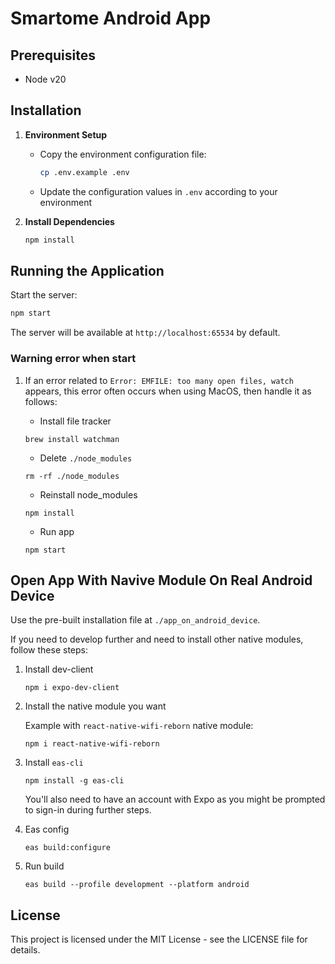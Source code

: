
# Smartome Android App

## Prerequisites

- Node v20

## Installation

1. **Environment Setup**
   - Copy the environment configuration file:
     ```bash
     cp .env.example .env
     ```
   - Update the configuration values in `.env` according to your environment

2. **Install Dependencies**
   ```bash
   npm install
   ```

## Running the Application

Start the server:
```bash
npm start
```

The server will be available at `http://localhost:65534` by default.

### Warning error when start
1. If an error related to `Error: EMFILE: too many open files, watch` appears, this error often occurs when using MacOS, then handle it as follows:

    -  Install file tracker
    ```terminal
    brew install watchman
    ```
    -  Delete `./node_modules`
    ```terminal
    rm -rf ./node_modules
    ```

    -  Reinstall node_modules
    ```terminal
    npm install
    ```

    -  Run app
    ```terminal
    npm start
    ```
## Open App With Navive Module On Real Android Device
Use the pre-built installation file at `./app_on_android_device`.

If you need to develop further and need to install other native modules, follow these steps:

1. Install dev-client
    ```terminal
    npm i expo-dev-client
    ```

2. Install the native module you want

    Example with `react-native-wifi-reborn` native module:
    ```terminal
    npm i react-native-wifi-reborn
    ```
3. Install `eas-cli`

    ```terminal
    npm install -g eas-cli
    ```
    You'll also need to have an account with Expo as you might be prompted to sign-in during further steps.

4. Eas config
    ```terminal
    eas build:configure
    ```

5. Run build

    ```terminal
    eas build --profile development --platform android
    ```

## License

This project is licensed under the MIT License - see the LICENSE file for details.
